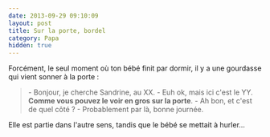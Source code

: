 ```yaml
---
date: 2013-09-29 09:10:09
layout: post
title: Sur la porte, bordel
category: Papa
hidden: true
---
```


Forcément, le seul moment où ton bébé finit par dormir, il y a une gourdasse qui vient sonner à la porte :

> \- Bonjour, je cherche Sandrine, au XX. 
> \- Euh ok, mais ici c'est le YY. **Comme vous pouvez le voir en gros sur la porte**. 
> \- Ah bon, et c'est de quel côté ? 
> \- Probablement par là, bonne journée.

Elle est partie dans l'autre sens, tandis que le bébé se mettait à hurler...
